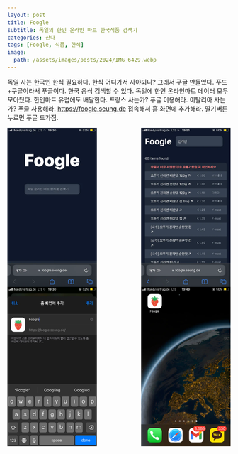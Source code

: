 ```yaml
---
layout: post
title: Foogle
subtitle: 독일의 한인 온라인 마트 한국식품 검색기
categories: 산다
tags: [Foogle, 식품, 한식]
image:
  path: /assets/images/posts/2024/IMG_6429.webp
---
```


독일 사는 한국인 한식 필요하다. 한식 어디가서 사야되나? 그래서 푸글 만들었다. 푸드+구글이라서 푸글이다. 한국 음식 검색할 수 있다. 독일에 한인 온라인마트 데이터 모두 모아뒀다. 한인마트 유럽에도 배달한다. 프랑스 사는가? 푸글 이용해라. 이탈리아 사는가? 푸글 사용해라. https://foogle.seung.de 접속해서 홈 화면에 추가해라. 딸기버튼 누르면 푸글 드가짐.

<div style="display: flex; justify-content: space-between;">
  <img src="/assets/images/posts/2024/IMG_6429.webp" alt="" style="width: 40%;"/>
  <img src="/assets/images/posts/2024/IMG_6432.webp" alt="" style="width: 40%;"/>
</div>

<div style="display: flex; justify-content: space-between;">
  <img src="/assets/images/posts/2024/IMG_6430.webp" alt="" style="width: 40%;"/>
  <img src="/assets/images/posts/2024/IMG_6431.webp" alt="" style="width: 40%;"/>
</div>


